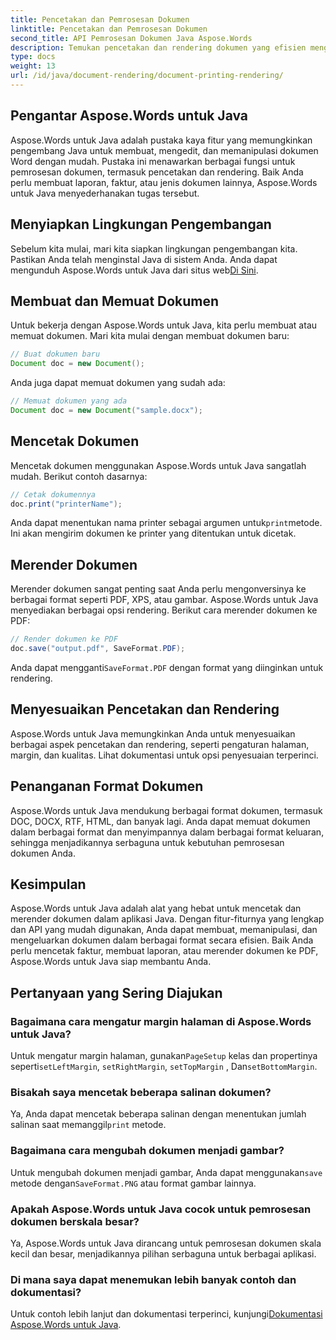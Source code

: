 ```yaml
---
title: Pencetakan dan Pemrosesan Dokumen
linktitle: Pencetakan dan Pemrosesan Dokumen
second_title: API Pemrosesan Dokumen Java Aspose.Words
description: Temukan pencetakan dan rendering dokumen yang efisien menggunakan Aspose.Words untuk Java. Pelajari langkah demi langkah dengan contoh kode sumber.
type: docs
weight: 13
url: /id/java/document-rendering/document-printing-rendering/
---
```


## Pengantar Aspose.Words untuk Java

Aspose.Words untuk Java adalah pustaka kaya fitur yang memungkinkan pengembang Java untuk membuat, mengedit, dan memanipulasi dokumen Word dengan mudah. Pustaka ini menawarkan berbagai fungsi untuk pemrosesan dokumen, termasuk pencetakan dan rendering. Baik Anda perlu membuat laporan, faktur, atau jenis dokumen lainnya, Aspose.Words untuk Java menyederhanakan tugas tersebut.

## Menyiapkan Lingkungan Pengembangan

 Sebelum kita mulai, mari kita siapkan lingkungan pengembangan kita. Pastikan Anda telah menginstal Java di sistem Anda. Anda dapat mengunduh Aspose.Words untuk Java dari situs web[Di Sini](https://releases.aspose.com/words/java/).

## Membuat dan Memuat Dokumen

Untuk bekerja dengan Aspose.Words untuk Java, kita perlu membuat atau memuat dokumen. Mari kita mulai dengan membuat dokumen baru:

```java
// Buat dokumen baru
Document doc = new Document();
```

Anda juga dapat memuat dokumen yang sudah ada:

```java
// Memuat dokumen yang ada
Document doc = new Document("sample.docx");
```

## Mencetak Dokumen

Mencetak dokumen menggunakan Aspose.Words untuk Java sangatlah mudah. Berikut contoh dasarnya:

```java
// Cetak dokumennya
doc.print("printerName");
```

 Anda dapat menentukan nama printer sebagai argumen untuk`print`metode. Ini akan mengirim dokumen ke printer yang ditentukan untuk dicetak.

## Merender Dokumen

Merender dokumen sangat penting saat Anda perlu mengonversinya ke berbagai format seperti PDF, XPS, atau gambar. Aspose.Words untuk Java menyediakan berbagai opsi rendering. Berikut cara merender dokumen ke PDF:

```java
// Render dokumen ke PDF
doc.save("output.pdf", SaveFormat.PDF);
```

 Anda dapat mengganti`SaveFormat.PDF` dengan format yang diinginkan untuk rendering.

## Menyesuaikan Pencetakan dan Rendering

Aspose.Words untuk Java memungkinkan Anda untuk menyesuaikan berbagai aspek pencetakan dan rendering, seperti pengaturan halaman, margin, dan kualitas. Lihat dokumentasi untuk opsi penyesuaian terperinci.

## Penanganan Format Dokumen

Aspose.Words untuk Java mendukung berbagai format dokumen, termasuk DOC, DOCX, RTF, HTML, dan banyak lagi. Anda dapat memuat dokumen dalam berbagai format dan menyimpannya dalam berbagai format keluaran, sehingga menjadikannya serbaguna untuk kebutuhan pemrosesan dokumen Anda.

## Kesimpulan

Aspose.Words untuk Java adalah alat yang hebat untuk mencetak dan merender dokumen dalam aplikasi Java. Dengan fitur-fiturnya yang lengkap dan API yang mudah digunakan, Anda dapat membuat, memanipulasi, dan mengeluarkan dokumen dalam berbagai format secara efisien. Baik Anda perlu mencetak faktur, membuat laporan, atau merender dokumen ke PDF, Aspose.Words untuk Java siap membantu Anda.

## Pertanyaan yang Sering Diajukan

### Bagaimana cara mengatur margin halaman di Aspose.Words untuk Java?

 Untuk mengatur margin halaman, gunakan`PageSetup` kelas dan propertinya seperti`setLeftMargin`, `setRightMargin`, `setTopMargin` , Dan`setBottomMargin`.

### Bisakah saya mencetak beberapa salinan dokumen?

 Ya, Anda dapat mencetak beberapa salinan dengan menentukan jumlah salinan saat memanggil`print` metode.

### Bagaimana cara mengubah dokumen menjadi gambar?

 Untuk mengubah dokumen menjadi gambar, Anda dapat menggunakan`save` metode dengan`SaveFormat.PNG` atau format gambar lainnya.

### Apakah Aspose.Words untuk Java cocok untuk pemrosesan dokumen berskala besar?

Ya, Aspose.Words untuk Java dirancang untuk pemrosesan dokumen skala kecil dan besar, menjadikannya pilihan serbaguna untuk berbagai aplikasi.

### Di mana saya dapat menemukan lebih banyak contoh dan dokumentasi?

 Untuk contoh lebih lanjut dan dokumentasi terperinci, kunjungi[Dokumentasi Aspose.Words untuk Java](https://reference.aspose.com/words/java/).